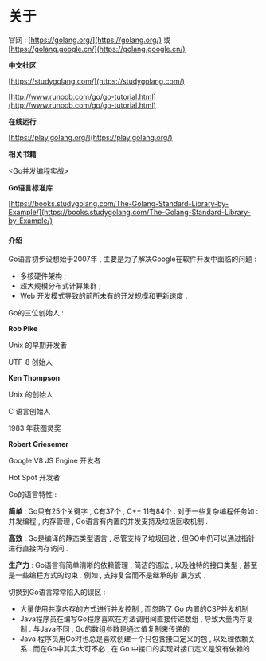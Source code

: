 # 关于

官网 : [https://golang.org/](https://golang.org/) 或 [https://golang.google.cn/](https://golang.google.cn/)

**中文社区**

[https://studygolang.com/](https://studygolang.com/)

[http://www.runoob.com/go/go-tutorial.html](http://www.runoob.com/go/go-tutorial.html)

**在线运行**

[https://play.golang.org/](https://play.golang.org/)

**相关书籍**

&lt;Go并发编程实战&gt;

**Go语言标准库**

[https://books.studygolang.com/The-Golang-Standard-Library-by-Example/](https://books.studygolang.com/The-Golang-Standard-Library-by-Example/)

#### 介绍

Go语言初步设想始于2007年 , 主要是为了解决Google在软件开发中面临的问题 :

* 多核硬件架构 ; 
* 超大规模分布式计算集群 ; 
* Web 开发模式导致的前所未有的开发规模和更新速度 . 

Go的三位创始人 : 

**Rob Pike** 

Unix 的早期开发者 

UTF-8 创始人

**Ken Thompson** 

Unix 的创始人 

C 语言创始人

1983 年获图灵奖

**Robert Griesemer** 

Google V8 JS Engine 开发者

Hot Spot 开发者

Go的语言特性 :

**简单** : Go只有25个关键字 , C有37个 , C++ 11有84个 . 对于一些复杂编程任务如 : 并发编程 , 内存管理 , Go语言有内置的并发支持及垃圾回收机制 .

**高效** : Go是编译的静态类型语言 , 尽管支持了垃圾回收 , 但GO中仍可以通过指针进行直接内存访问 .

**生产力** : Go语言有简单清晰的依赖管理 , 简洁的语法 , 以及独特的接口类型 , 甚至是一些编程方式的约束 . 例如 , 支持复合而不是继承的扩展方式 .

切换到Go语言常常陷入的误区 :

* 大量使用共享内存的方式进行并发控制 , 而忽略了 Go 内置的CSP并发机制
* Java程序员在编写Go程序喜欢在方法调用间直接传递数组 , 导致大量内存复制 . 与Java不同 , Go的数组参数是通过值复制来传递的
* Java 程序员用Go时也总是喜欢创建一个只包含接口定义的包 , 以处理依赖关系 . 而在Go中其实大可不必 , 在 Go 中接口的实现对接口定义是没有依赖的



